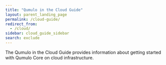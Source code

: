 ```yaml
---
title: "Qumulo in the Cloud Guide"
layout: parent_landing_page
permalink: /cloud-guide/
redirect_from:
  - /cloud/
sidebar: cloud_guide_sidebar
search: exclude
---
```


The Qumulo in the Cloud Guide provides information about getting started with Qumulo Core on cloud infrastructure.
